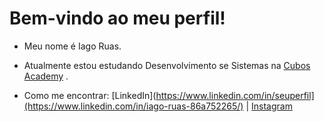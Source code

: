 # Bem-vindo ao meu perfil!

- Meu nome é Iago Ruas.
- Atualmente estou estudando Desenvolvimento se Sistemas na [Cubos Academy](https://cubos.academy/)  .

- Como me encontrar: [LinkedIn](https://www.linkedin.com/in/seuperfil](https://www.linkedin.com/in/iago-ruas-86a752265/) | [Instagram](https://www.instagram.com/iago.ruas/)
